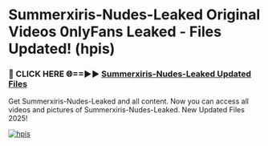 # Summerxiris-Nudes-Leaked Original Videos 0nlyFans Leaked - Files Updated! (hpis)

<h3>🔴 CLICK HERE 🌐==►► <a href="https://tinyurl.com/5h6xmrr3" rel="nofollow">Summerxiris-Nudes-Leaked Updated Files</a></h3>

Get Summerxiris-Nudes-Leaked and all content. Now you can access all videos and pictures of Summerxiris-Nudes-Leaked. New Updated Files 2025!

[![hpis](https://i.imgur.com/KVD873Z.gif)](https://tinyurl.com/5h6xmrr3)
